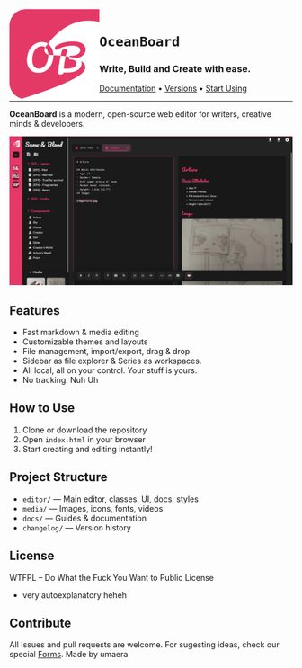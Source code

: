 <img src="./shc/Icon-Pink.png" align="left" width="160"/>

# `OceanBoard`

### Write, Build and Create with ease.

[Documentation](https://umaera.github.io/OceanBoard/docs)
•
[Versions](https://github.com/NotYarazi/OceanBoard/tags)
•
[Start Using](https://umaera.github.io/OceanBoard/editor)

---

**OceanBoard** is a modern, open-source web editor for writers, creative minds & developers.

![Screenshot](media/images/fullscreenshot.png)

## Features
- Fast markdown & media editing
- Customizable themes and layouts
- File management, import/export, drag & drop
- Sidebar as file explorer & Series as workspaces.
- All local, all on your control. Your stuff is yours.
- No tracking. Nuh Uh

## How to Use
1. Clone or download the repository
2. Open `index.html` in your browser
3. Start creating and editing instantly!

## Project Structure
- `editor/` — Main editor, classes, UI, docs, styles
- `media/` — Images, icons, fonts, videos
- `docs/` — Guides & documentation
- `changelog/` — Version history

## License
WTFPL – Do What the Fuck You Want to Public License
 - very autoexplanatory heheh

## Contribute
All Issues and pull requests are welcome. For sugesting ideas, check our special [Forms](https://forms.gle/VD4Qn2DiFyBh8Pib6).
Made by umaera
